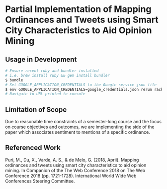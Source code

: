 # Partial Implementation of Mapping Ordinances and Tweets using Smart City Characteristics to Aid Opinion Mining
## Usage in Development
```bash
# Ensure recent ruby and bundler installed
# i.e. brew install ruby && gem install bundler
$ bundle
# Set GOOGLE_APPLICATION_CREDENTIALS to the Google service json file
$ env GOOGLE_APPLICATION_CREDENTIALS=google_credentials.json rerun rackup
# Navigate to URL printed to console
```

## Limitation of Scope
Due to reasonable time constraints of a semester-long course and the focus on course objectives and outcomes, we are implementing the side of the paper which associates sentiment to mentions of a specific ordinance.

## Referenced Work
Puri, M., Du, X., Varde, A. S., & de Melo, G. (2018, April). Mapping ordinances and tweets using smart city characteristics to aid opinion mining. In Companion of the The Web Conference 2018 on The Web Conference 2018 (pp. 1721-1728). International World Wide Web Conferences Steering Committee.
